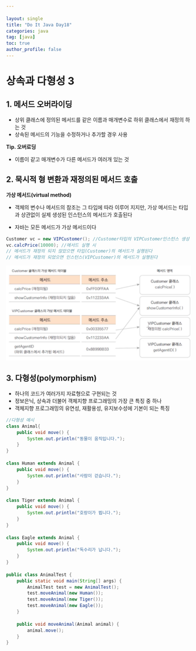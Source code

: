 ```yaml
---

layout: single
title: "Do It Java Day18"
categories: java
tag: [java]
toc: true
author_profile: false 
---
```

# 상속과 다형성 3

## 1. 메서드 오버라이딩

* 상위 클래스에 정의된 메서드를 같은 이름과 매개변수로 하위 클래스에서 재정의 하는 것
* 상속된 메서드의 기능을 수정하거나 추가할 경우 사용



**Tip. 오버로딩**

* 이름이 같고 매개변수가 다른 메서드가 여러개 있는 것



## 2. 묵시적 형 변환과 재정의된 메서드 호출

**가상 메서드(virtual method)**

* 객체의 변수나 메서드의 참조는 그 타입에 따라 이루어 지지만, 가상 메서드는 타입과 상관없이 실제 생성된 인스턴스의 메서드가 호출된다

* 자바는 모든 메서드가 가상 메서드이다

```java
Customer vc = new VIPCustomer(); //Customer타입의 VIPCustomer인스턴스 생성
vc.calcPrice(10000); //메서드 실행 시 
// 메서드가 재정의 되지 않았으면 타입(Customer)의 메서드가 실행된다
// 메서드가 재정의 되었으면 인스턴스(VIPCustomer)의 메서드가 실행된다
```

<img src="../../images/Do_It_Java/Day18/image1.png" style="zoom: 80%;" />

## 3. 다형성(polymorphism)

* 하나의 코드가 여러가지 자료형으로 구현되는 것
* 정보은닉, 상속과 더불어 객체지향 프로그래밍의 가장 큰 특징 중 하나
* 객체지향 프로그래밍의 유연성, 재활용성, 유지보수성에 기본이 되는 특징

```java
//다형성 예시
class Animal{
	public void move() {
		System.out.println("동물이 움직입니다.");
	}
}

class Human extends Animal {
	public void move() {
		System.out.println("사람이 걷습니다.");
	}
}

class Tiger extends Animal {
	public void move() {
		System.out.println("호랑이가 뜁니다.");
	}
}

class Eagle extends Animal {
	public void move() {
		System.out.println("독수리가 납니다.");
	}
}

public class AnimalTest {
	public static void main(String[] args) {
		AnimalTest test = new AnimalTest();
		test.moveAnimal(new Human());
		test.moveAnimal(new Tiger());
		test.moveAnimal(new Eagle());
	}
	
	public void moveAnimal(Animal animal) {
		animal.move();
	}
}
```

